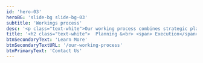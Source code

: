 ```yaml
---
id: 'hero-03'
heroBG: 'slide-bg slide-bg-03'
subtitle: 'Workings process'
desc: '<p class="text-white">Our working process combines strategic planning and flawless execution to deliver innovative IT solutions effectively</p>'
title: '<h2 class="text-white">  Planning &<br> <span> Execution</span></h2>'
btnSecondaryText: 'Learn More'
btnSecondaryTextURL: '/our-working-process'
btnPrimaryText: 'Contact Us'
---
```

